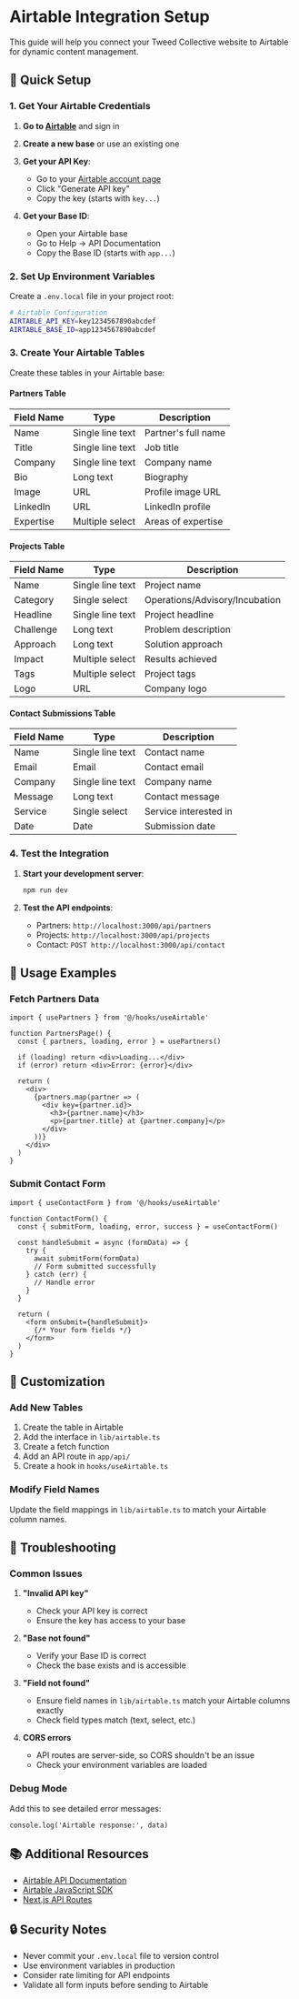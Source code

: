 # Airtable Integration Setup

This guide will help you connect your Tweed Collective website to Airtable for dynamic content management.

## 🚀 Quick Setup

### 1. Get Your Airtable Credentials

1. **Go to [Airtable](https://airtable.com)** and sign in
2. **Create a new base** or use an existing one
3. **Get your API Key**:
   - Go to your [Airtable account page](https://airtable.com/account)
   - Click "Generate API key"
   - Copy the key (starts with `key...`)

4. **Get your Base ID**:
   - Open your Airtable base
   - Go to Help → API Documentation
   - Copy the Base ID (starts with `app...`)

### 2. Set Up Environment Variables

Create a `.env.local` file in your project root:

```bash
# Airtable Configuration
AIRTABLE_API_KEY=key1234567890abcdef
AIRTABLE_BASE_ID=app1234567890abcdef
```

### 3. Create Your Airtable Tables

Create these tables in your Airtable base:

#### **Partners Table**
| Field Name | Type | Description |
|------------|------|-------------|
| Name | Single line text | Partner's full name |
| Title | Single line text | Job title |
| Company | Single line text | Company name |
| Bio | Long text | Biography |
| Image | URL | Profile image URL |
| LinkedIn | URL | LinkedIn profile |
| Expertise | Multiple select | Areas of expertise |

#### **Projects Table**
| Field Name | Type | Description |
|------------|------|-------------|
| Name | Single line text | Project name |
| Category | Single select | Operations/Advisory/Incubation |
| Headline | Single line text | Project headline |
| Challenge | Long text | Problem description |
| Approach | Long text | Solution approach |
| Impact | Multiple select | Results achieved |
| Tags | Multiple select | Project tags |
| Logo | URL | Company logo |

#### **Contact Submissions Table**
| Field Name | Type | Description |
|------------|------|-------------|
| Name | Single line text | Contact name |
| Email | Email | Contact email |
| Company | Single line text | Company name |
| Message | Long text | Contact message |
| Service | Single select | Service interested in |
| Date | Date | Submission date |

### 4. Test the Integration

1. **Start your development server**:
   ```bash
   npm run dev
   ```

2. **Test the API endpoints**:
   - Partners: `http://localhost:3000/api/partners`
   - Projects: `http://localhost:3000/api/projects`
   - Contact: `POST http://localhost:3000/api/contact`

## 📝 Usage Examples

### Fetch Partners Data
```tsx
import { usePartners } from '@/hooks/useAirtable'

function PartnersPage() {
  const { partners, loading, error } = usePartners()

  if (loading) return <div>Loading...</div>
  if (error) return <div>Error: {error}</div>

  return (
    <div>
      {partners.map(partner => (
        <div key={partner.id}>
          <h3>{partner.name}</h3>
          <p>{partner.title} at {partner.company}</p>
        </div>
      ))}
    </div>
  )
}
```

### Submit Contact Form
```tsx
import { useContactForm } from '@/hooks/useAirtable'

function ContactForm() {
  const { submitForm, loading, error, success } = useContactForm()

  const handleSubmit = async (formData) => {
    try {
      await submitForm(formData)
      // Form submitted successfully
    } catch (err) {
      // Handle error
    }
  }

  return (
    <form onSubmit={handleSubmit}>
      {/* Your form fields */}
    </form>
  )
}
```

## 🔧 Customization

### Add New Tables
1. Create the table in Airtable
2. Add the interface in `lib/airtable.ts`
3. Create a fetch function
4. Add an API route in `app/api/`
5. Create a hook in `hooks/useAirtable.ts`

### Modify Field Names
Update the field mappings in `lib/airtable.ts` to match your Airtable column names.

## 🚨 Troubleshooting

### Common Issues

1. **"Invalid API key"**
   - Check your API key is correct
   - Ensure the key has access to your base

2. **"Base not found"**
   - Verify your Base ID is correct
   - Check the base exists and is accessible

3. **"Field not found"**
   - Ensure field names in `lib/airtable.ts` match your Airtable columns exactly
   - Check field types match (text, select, etc.)

4. **CORS errors**
   - API routes are server-side, so CORS shouldn't be an issue
   - Check your environment variables are loaded

### Debug Mode
Add this to see detailed error messages:
```tsx
console.log('Airtable response:', data)
```

## 📚 Additional Resources

- [Airtable API Documentation](https://airtable.com/developers/web/api/introduction)
- [Airtable JavaScript SDK](https://github.com/Airtable/airtable.js)
- [Next.js API Routes](https://nextjs.org/docs/api-routes/introduction)

## 🔒 Security Notes

- Never commit your `.env.local` file to version control
- Use environment variables in production
- Consider rate limiting for API endpoints
- Validate all form inputs before sending to Airtable 